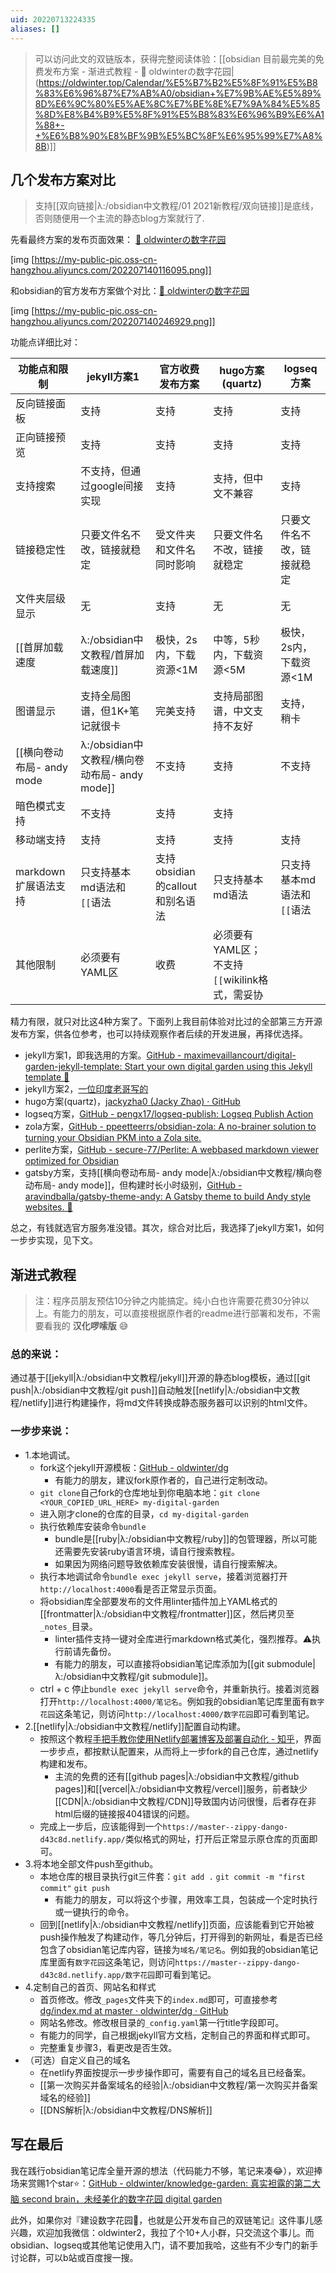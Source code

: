 ```yaml
---
uid: 20220713224335
aliases: []
---
```

> 可以访问此文的双链版本，获得完整阅读体验：[[obsidian 目前最完美的免费发布方案 - 渐进式教程 - 🌲 oldwinterの数字花园|(https://oldwinter.top/Calendar/%E5%B7%B2%E5%8F%91%E5%B8%83%E6%96%87%E7%AB%A0/obsidian+%E7%9B%AE%E5%89%8D%E6%9C%80%E5%AE%8C%E7%BE%8E%E7%9A%84%E5%85%8D%E8%B4%B9%E5%8F%91%E5%B8%83%E6%96%B9%E6%A1%88+-+%E6%B8%90%E8%BF%9B%E5%BC%8F%E6%95%99%E7%A8%8B)]]

## 几个发布方案对比

>支持[[双向链接|λ:/obsidian中文教程/01 2021新教程/双向链接]]是底线，否则随便用一个主流的静态blog方案就行了.

先看最终方案的发布页面效果： [🌱 oldwinterの数字花园](https://notes.oldwinter.top/)

[img [https://my-public-pic.oss-cn-hangzhou.aliyuncs.com/202207140116095.png]]

和obsidian的官方发布方案做个对比：[🌲 oldwinterの数字花园](https://oldwinter.top/)

[img [https://my-public-pic.oss-cn-hangzhou.aliyuncs.com/202207140246929.png]]

功能点详细比对：

| 功能点和限制                | jekyll方案1                   | 官方收费发布方案                | hugo方案(quartz)                               | logseq方案 |
| --------------------------- | ----------------------------- | ------------------------------- | ---------------------------------------------- | ---------- |
| 反向链接面板                | 支持                          | 支持                            | 支持                                           | 支持       |
| 正向链接预览                | 支持                          | 支持                            | 支持                                           | 支持       |
| 支持搜索                    | 不支持，但通过google间接实现  | 支持                            | 支持，但中文不兼容                             | 支持       |
| 链接稳定性                  | 只要文件名不改，链接就稳定    | 受文件夹和文件名同时影响        | 只要文件名不改，链接就稳定                     | 只要文件名不改，链接就稳定           |
| 文件夹层级显示              | 无                            | 支持                            | 无                                             | 无           |
| [[首屏加载速度|λ:/obsidian中文教程/首屏加载速度]]            | 极快，2s内，下载资源<1M       | 中等，5秒内，下载资源<5M        | 极快，2s内，下载资源<1M                        |  超慢，10秒，下载资源<30M          |
| 图谱显示                    | 支持全局图谱，但1K+笔记就很卡 | 完美支持                        | 支持局部图谱，中文支持不友好                   |    支持，稍卡        |
| [[横向卷动布局- andy mode|λ:/obsidian中文教程/横向卷动布局- andy mode]] | 不支持                        | 支持                            | 不支持                                         |  不支持          |
| 暗色模式支持                | 不支持                        | 支持                            | 支持                                           |            |
| 移动端支持                  | 支持                          | 支持                            | 支持                                           |    支持        |
| markdown扩展语法支持        | 只支持基本md语法和`[[`语法    | 支持obsidian的callout和别名语法 | 只支持基本md语法                               |   只支持基本md语法和`[[`语法         |
| 其他限制                    | 必须要有YAML区                | 收费                            | 必须要有YAML区；不支持`[[`wikilink格式，需妥协 |            |

精力有限，就只对比这4种方案了。下面列上我目前体验对比过的全部第三方开源发布方案，供各位参考，也可以持续观察作者后续的开发进展，再择优选择。

- jekyll方案1，即我选用的方案。[GitHub - maximevaillancourt/digital-garden-jekyll-template: Start your own digital garden using this Jekyll template 🌱](https://github.com/maximevaillancourt/digital-garden-jekyll-template)
- jekyll方案2，[一位印度老哥写的](https://github.com/Jekyll-Garden/jekyll-garden.github.io)
- hugo方案(quartz)，[jackyzha0 (Jacky Zhao) · GitHub](https://github.com/jackyzha0)
- logseq方案，[GitHub - pengx17/logseq-publish: Logseq Publish Action](https://github.com/pengx17/logseq-publish)
- zola方案，[GitHub - ppeetteerrs/obsidian-zola: A no-brainer solution to turning your Obsidian PKM into a Zola site.](https://github.com/ppeetteerrs/obsidian-zola)
- perlite方案，[GitHub - secure-77/Perlite: A webbased markdown viewer optimized for Obsidian](https://github.com/secure-77/Perlite)
- gatsby方案，支持[[横向卷动布局- andy mode|λ:/obsidian中文教程/横向卷动布局- andy mode]]，但构建时长小时级别，[GitHub - aravindballa/gatsby-theme-andy: A Gatsby theme to build Andy style websites. 📑](https://github.com/aravindballa/gatsby-theme-andy/)

总之，有钱就选官方服务准没错。其次，综合对比后，我选择了jekyll方案1，如何一步步实现，见下文。

## 渐进式教程

>注：程序员朋友预估10分钟之内能搞定。纯小白也许需要花费30分钟以上。有能力的朋友，可以直接根据原作者的readme进行部署和发布，不需要看我的 **汉化啰嗦版** 😅

### 总的来说：

通过基于[[jekyll|λ:/obsidian中文教程/jekyll]]开源的静态blog模板，通过[[git push|λ:/obsidian中文教程/git push]]自动触发[[netlify|λ:/obsidian中文教程/netlify]]进行构建操作，将md文件转换成静态服务器可以识别的html文件。

### 一步步来说：

- 1.本地调试。
	- fork这个jekyll开源模板：[GitHub - oldwinter/dg](https://github.com/oldwinter/dg)
		- 有能力的朋友，建议fork原作者的，自己进行定制改动。
	- `git clone`自己fork的仓库地址到你电脑本地：`git clone <YOUR_COPIED_URL_HERE> my-digital-garden`
	- 进入刚才clone的仓库的目录，`cd my-digital-garden`
	- 执行依赖库安装命令`bundle`
		- bundle是[[ruby|λ:/obsidian中文教程/ruby]]的包管理器，所以可能还需要先安装ruby语言环境，请自行搜索教程。
		- 如果因为网络问题导致依赖库安装很慢，请自行搜索解决。
	- 执行本地调试命令`bundle exec jekyll serve`，接着浏览器打开`http://localhost:4000`看是否正常显示页面。
	- 将obsidian库全部要发布的文件用linter插件加上YAML格式的[[frontmatter|λ:/obsidian中文教程/frontmatter]]区，然后拷贝至`_notes_`目录。
		- linter插件支持一键对全库进行markdown格式美化，强烈推荐。⚠️执行前请先备份。
		- 有能力的朋友，可以直接将obsidian笔记库添加为[[git submodule|λ:/obsidian中文教程/git submodule]]。
	- ctrl + c 停止`bundle exec jekyll serve`命令，并重新执行。接着浏览器打开`http://localhost:4000/笔记名`。例如我的obsidian笔记库里面有`数字花园`这条笔记，则访问`http://localhost:4000/数字花园`即可看到笔记。
- 2.[[netlify|λ:/obsidian中文教程/netlify]]配置自动构建。
	- 按照这个教程[手把手教你使用Netlify部署博客及部署自动化 - 知乎](https://zhuanlan.zhihu.com/p/55252024)，界面一步步点，都按默认配置来，从而将上一步fork的自己仓库，通过netlify构建和发布。
		- 主流的免费的还有[[github pages|λ:/obsidian中文教程/github pages]]和[[vercel|λ:/obsidian中文教程/vercel]]服务，前者缺少[[CDN|λ:/obsidian中文教程/CDN]]导致国内访问很慢，后者存在非html后缀的链接报404错误的问题。
	- 完成上一步后，应该能得到一个`https://master--zippy-dango-d43c8d.netlify.app/`类似格式的网址，打开后正常显示原仓库的页面即可。
- 3.将本地全部文件push至github。
	- 本地仓库的根目录执行git三件套：`git add .` `git commit -m "first commit"` `git push`
		- 有能力的朋友，可以将这个步骤，用效率工具，包装成一个定时执行或一键执行的命令。
	- 回到[[netlify|λ:/obsidian中文教程/netlify]]页面，应该能看到它开始被push操作触发了构建动作，等几分钟后，打开得到的新网址，看是否已经包含了obsidian笔记库内容，链接为`域名/笔记名`。例如我的obsidian笔记库里面有`数字花园`这条笔记，则访问`https://master--zippy-dango-d43c8d.netlify.app/数字花园`即可看到笔记。
- 4.定制自己的首页、网站名和样式
	- 首页修改。修改`_pages`文件夹下的`index.md`即可，可直接参考[dg/index.md at master · oldwinter/dg · GitHub](https://github.com/oldwinter/dg/blob/master/_pages/index.md)
	- 网站名修改。修改根目录的`_config.yaml`第一行title字段即可。
	- 有能力的同学，自己根据jekyll官方文档，定制自己的界面和样式即可。
	- 完整重复步骤3，看更改是否生效。
- （可选）自定义自己的域名
	- 在netlify界面按提示一步步操作即可，需要有自己的域名且已经备案。
	- [[第一次购买并备案域名的经验|λ:/obsidian中文教程/第一次购买并备案域名的经验]]
	- [[DNS解析|λ:/obsidian中文教程/DNS解析]]

## 写在最后

我在践行obsidian笔记库全量开源的想法（代码能力不够，笔记来凑😂），欢迎捧场来赏赐1个star⭐️：[GitHub - oldwinter/knowledge-garden: 真实袒露的第二大脑 second brain，未经美化的数字花园 digital garden](https://github.com/oldwinter/knowledge-garden)

此外，如果你对『建设数字花园🌱，也就是公开发布自己的双链笔记』这件事儿感兴趣，欢迎加我微信：oldwinter2，我拉了个10+人小群，只交流这个事儿。而obsidian、logseq或其他笔记使用入门，请不要加我哈，这些有不少专门的新手讨论群，可以b站或百度搜一搜。
